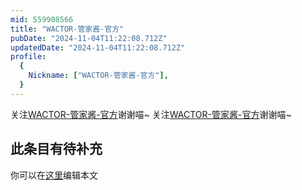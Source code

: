 ```yaml
---
mid: 559908566
title: "WACTOR-管家酱-官方"
pubDate: "2024-11-04T11:22:08.712Z"
updatedDate: "2024-11-04T11:22:08.712Z"
profile:
  {
    Nickname: ["WACTOR-管家酱-官方"],
  }
---
```


关注[WACTOR-管家酱-官方](https://space.bilibili.com/559908566)谢谢喵~ 关注[WACTOR-管家酱-官方](https://space.bilibili.com/559908566)谢谢喵~

## 此条目有待补充
你可以在[这里](https://github.com/Yuhanawa/VTuber.ICU-Content/edit/master/v/WACTOR-管家酱-官方/index.md)编辑本文
